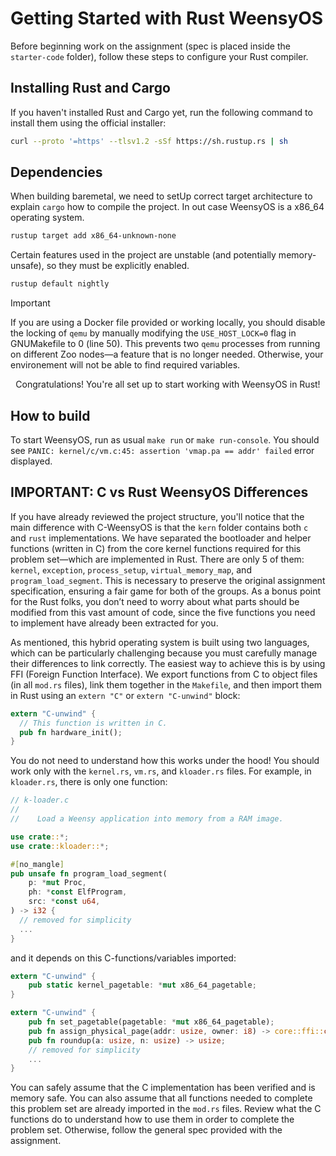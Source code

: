# Getting Started with Rust WeensyOS

Before beginning work on the assignment (spec is placed inside the `starter-code` folder), follow these steps to configure your Rust compiler.

## Installing Rust and Cargo

If you haven't installed Rust and Cargo yet, run the following command to install them using the official installer:

```bash
curl --proto '=https' --tlsv1.2 -sSf https://sh.rustup.rs | sh
```

## Dependencies

When building baremetal, we need to setUp correct target architecture to explain `cargo` how to compile the project. In out case WeensyOS is a x86_64 operating system.

```bash
rustup target add x86_64-unknown-none
```

Certain features used in the project are unstable (and potentially memory-unsafe), so they must be explicitly enabled.

```bash
rustup default nightly
```

> [!IMPORTANT]
> If you are using a Docker file provided or working locally, you should disable the locking of `qemu` by manually modifying the `USE_HOST_LOCK=0` flag in GNUMakefile to 0 (line 50). This prevents two `qemu` processes from running on different Zoo nodes—a feature that is no longer needed. Otherwise, your environement will not be able to find required variables.

<p align="center">
  Congratulations! You're all set up to start working with WeensyOS in Rust!
</p>

## How to build

To start WeensyOS, run as usual `make run` or `make run-console`. You should see `PANIC: kernel/c/vm.c:45: assertion 'vmap.pa == addr' failed` error displayed.

## IMPORTANT: C vs Rust WeensyOS Differences

If you have already reviewed the project structure, you'll notice that the main difference with C-WeensyOS is that the `kern` folder contains both `c` and `rust` implementations. We have separated the bootloader and helper functions (written in C) from the core kernel functions required for this problem set—which are implemented in Rust. There are only 5 of them: `kernel`, `exception`, `process_setup`, `virtual_memory_map`, and `program_load_segment`. This is necessary to preserve the original assignment specification, ensuring a fair game for both of the groups. As a bonus point for the Rust folks, you don’t need to worry about what parts should be modified from this vast amount of code, since the five functions you need to implement have already been extracted for you.

As mentioned, this hybrid operating system is built using two languages, which can be particularly challenging because you must carefully manage their differences to link correctly. The easiest way to achieve this is by using FFI (Foreign Function Interface). We export functions from C to object files (in all `mod.rs` files), link them together in the `Makefile`, and then import them in Rust using an `extern "C"` or `extern "C-unwind"` block:

```rust
extern "C-unwind" {
  // This function is written in C.
  pub fn hardware_init();
}
```

You do not need to understand how this works under the hood! You should work only with the `kernel.rs`, `vm.rs`, and `kloader.rs` files. For example, in `kloader.rs`, there is only one function:

```rust
// k-loader.c
//
//    Load a Weensy application into memory from a RAM image.

use crate::*;
use crate::kloader::*;

#[no_mangle]
pub unsafe fn program_load_segment(
    p: *mut Proc,
    ph: *const ElfProgram,
    src: *const u64,
) -> i32 {
  // removed for simplicity
  ...
}
```

and it depends on this C-functions/variables imported:

```rust
extern "C-unwind" {
    pub static kernel_pagetable: *mut x86_64_pagetable;
}

extern "C-unwind" {
    pub fn set_pagetable(pagetable: *mut x86_64_pagetable);
    pub fn assign_physical_page(addr: usize, owner: i8) -> core::ffi::c_int;
    pub fn roundup(a: usize, n: usize) -> usize;
    // removed for simplicity
    ...
}
```

You can safely assume that the C implementation has been verified and is memory safe. You can also assume that all functions needed to complete this problem set are already imported in the `mod.rs` files. Review what the C functions do to understand how to use them in order to complete the problem set. Otherwise, follow the general spec provided with the assignment.

